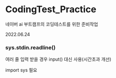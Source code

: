 # CodingTest_Practice

네이버 ai 부트캠프의 코딩테스트를 위한 준비작업

2022.06.24

### sys.stdin.readline()

여러 줄 입력 받을 경우 input() 대신 사용(시간초과 개선)

import sys 필요